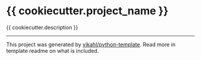 # {{ cookiecutter.project_name }}

{{ cookiecutter.description }}


---

This project was generated by
[vikahl/python-template](https://github.com/vikahl/python-template). Read more
in template readme on what is included.
